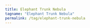 ```yaml
---
title: Elephant Trunk Nebula
tagname: "Elephant Trunk Nebula"
permalink: /tag/elephant-trunk-nebula
---
```

